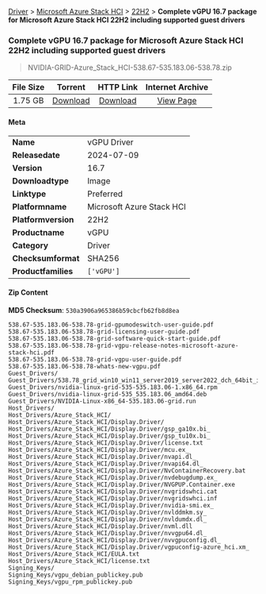 
[Driver](/README.md)  >  [Microsoft Azure Stack HCI](/index/Driver/Microsoft_Azure_Stack_HCI.md)  >  [22H2](/index/Driver/Microsoft_Azure_Stack_HCI/22H2.md)  >  **Complete vGPU 16.7 package for Microsoft Azure Stack HCI 22H2 including supported guest drivers**


###    Complete vGPU 16.7 package for Microsoft Azure Stack HCI 22H2 including supported guest drivers

> NVIDIA-GRID-Azure_Stack_HCI-538.67-535.183.06-538.78.zip   


| **File Size** | **Torrent**  | **HTTP Link** | **Internet Archive** |
|:-------------:|:------------:|:-------------:|:--------------------:|
| 1.75 GB |  [Download](https://archive.org/download/nvgpu_NVIDIA-GRID-Azure_Stack_HCI-538.67-535.183.06-538.78.zip/nvgpu_NVIDIA-GRID-Azure_Stack_HCI-538.67-535.183.06-538.78.zip_archive.torrent)       | [Download](https://archive.org/compress/nvgpu_NVIDIA-GRID-Azure_Stack_HCI-538.67-535.183.06-538.78.zip) | [View Page](https://archive.org/details/nvgpu_NVIDIA-GRID-Azure_Stack_HCI-538.67-535.183.06-538.78.zip)       |

#### Meta

<table>
<tr><td><strong>Name</strong></td><td>vGPU Driver</td></tr>
<tr><td><strong>Releasedate</strong></td><td>2024-07-09</td></tr>
<tr><td><strong>Version</strong></td><td>16.7</td></tr>
<tr><td><strong>Downloadtype</strong></td><td>Image</td></tr>
<tr><td><strong>Linktype</strong></td><td>Preferred</td></tr>
<tr><td><strong>Platformname</strong></td><td>Microsoft Azure Stack HCI</td></tr>
<tr><td><strong>Platformversion</strong></td><td>22H2</td></tr>
<tr><td><strong>Productname</strong></td><td>vGPU</td></tr>
<tr><td><strong>Category</strong></td><td>Driver</td></tr>
<tr><td><strong>Checksumformat</strong></td><td>SHA256</td></tr>
<tr><td><strong>Productfamilies</strong></td><td><code>['vGPU']</code></td></tr>
</table>

#### Zip Content

**MD5 Checksum**: `530a3906a965386b59cbcfb62fb8d8ea`

```text
538.67-535.183.06-538.78-grid-gpumodeswitch-user-guide.pdf
538.67-535.183.06-538.78-grid-licensing-user-guide.pdf
538.67-535.183.06-538.78-grid-software-quick-start-guide.pdf
538.67-535.183.06-538.78-grid-vgpu-release-notes-microsoft-azure-stack-hci.pdf
538.67-535.183.06-538.78-grid-vgpu-user-guide.pdf
538.67-535.183.06-538.78-whats-new-vgpu.pdf
Guest_Drivers/
Guest_Drivers/538.78_grid_win10_win11_server2019_server2022_dch_64bit_international.exe
Guest_Drivers/nvidia-linux-grid-535-535.183.06-1.x86_64.rpm
Guest_Drivers/nvidia-linux-grid-535_535.183.06_amd64.deb
Guest_Drivers/NVIDIA-Linux-x86_64-535.183.06-grid.run
Host_Drivers/
Host_Drivers/Azure_Stack_HCI/
Host_Drivers/Azure_Stack_HCI/Display.Driver/
Host_Drivers/Azure_Stack_HCI/Display.Driver/gsp_ga10x.bi_
Host_Drivers/Azure_Stack_HCI/Display.Driver/gsp_tu10x.bi_
Host_Drivers/Azure_Stack_HCI/Display.Driver/license.txt
Host_Drivers/Azure_Stack_HCI/Display.Driver/mcu.ex_
Host_Drivers/Azure_Stack_HCI/Display.Driver/nvapi.dl_
Host_Drivers/Azure_Stack_HCI/Display.Driver/nvapi64.dl_
Host_Drivers/Azure_Stack_HCI/Display.Driver/NvContainerRecovery.bat
Host_Drivers/Azure_Stack_HCI/Display.Driver/nvdebugdump.ex_
Host_Drivers/Azure_Stack_HCI/Display.Driver/NVGPUP.Container.exe
Host_Drivers/Azure_Stack_HCI/Display.Driver/nvgridswhci.cat
Host_Drivers/Azure_Stack_HCI/Display.Driver/nvgridswhci.inf
Host_Drivers/Azure_Stack_HCI/Display.Driver/nvidia-smi.ex_
Host_Drivers/Azure_Stack_HCI/Display.Driver/nvlddmkm.sy_
Host_Drivers/Azure_Stack_HCI/Display.Driver/nvldumdx.dl_
Host_Drivers/Azure_Stack_HCI/Display.Driver/nvml.dll
Host_Drivers/Azure_Stack_HCI/Display.Driver/nvvgpu64.dl_
Host_Drivers/Azure_Stack_HCI/Display.Driver/nvvgpuconfig.dl_
Host_Drivers/Azure_Stack_HCI/Display.Driver/vgpuconfig-azure_hci.xm_
Host_Drivers/Azure_Stack_HCI/EULA.txt
Host_Drivers/Azure_Stack_HCI/license.txt
Signing_Keys/
Signing_Keys/vgpu_debian_publickey.pub
Signing_Keys/vgpu_rpm_publickey.pub
```